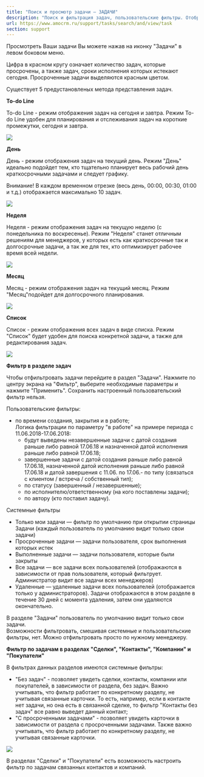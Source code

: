 ```yaml
---
title: "Поиск и просмотр задачи — ЗАДАЧИ"
description: "Поиск и фильтрация задач, пользовательские фильтры. Отображение задач"
url: https://www.amocrm.ru/support/tasks/search/and/view/task
section: support
---
```


Просмотреть Ваши задачи Вы можете нажав на иконку "Задачи" в левом боковом меню.

Цифра в красном кругу означает количество задач, которые просрочены, а также задач, сроки исполнения которых истекают сегодня. Просроченные задачи выделяются красным цветом.

Существует 5 предустановленых метода представления задач.

**To-do Line**

To-do Line - режим отображения задач на сегодня и завтра. Режим To-do Line удобен для планирования и отслеживания задач на короткие промежутки, сегодня и завтра.

![](/uploads/2019/06/task10.png)

**День**

День - режим отображения задач на текущий день. Режим "День" идеально подойдет тем, кто тщательно планирует весь рабочий день краткосрочными задачами и следует графику.

Внимание! В каждом временном отрезке (весь день, 00:00, 00:30, 01:00 и т.д.) отображается максимально 10 задач.

![](/uploads/2019/06/task11.png)

**Неделя**

Неделя - режим отображения задач на текущую неделю (с понедельника по воскресенье). Режим "Неделя" станет отличным решениям для менеджеров, у которых есть как краткосрочные так и долгосрочные задачи, а так же для тех, кто оптимизирует рабочее время всей недели.

![](/uploads/2019/06/task12.png)

**Месяц**

Месяц - режим отображения задач на текущий месяц. Режим "Месяц"подойдет для долгосрочного планирования.

![](/uploads/2019/06/task13.png)

**Список**

Список - режим отображения всех задач в виде списка. Режим "Список" будет удобен для поиска конкретной задачи, а также для редактирования задач.

![](/uploads/2019/06/task14.png)

**Фильтр в разделе задач**

Чтобы отфильтровать задачи перейдите в раздел "Задачи". Нажмите по центру экрана на "Фильтр", выберите необходимые параметры и нажмите "Применить". Сохранить настроенный пользовательский фильтр нельзя.

Пользовательские фильтры:

- по времени создания, закрытия и в работе;  
  Логика фильтрации по параметру "в работе" на примере периода с 11.06.2018-17.06.2018:
  - будут выведены незавершенные задачи с датой создания раньше либо равной 17.06.18 и назначенной датой исполнения раньше либо равной 17.06.18;
  - завершенные задачи с датой создания раньше либо равной 17.06.18, назначенной датой исполнения раньше либо равной 17.06.18 и датой завершения с 11.06. по 17.06.- по типу (связаться с клиентом / встреча / собственный тип);
  - по статусу (завершенный / незавершенные);
  - по исполнителю/ответственному (на кого поставлены задачи);
  - по автору (кто поставил задачу).

Системные фильтры

- Только мои задачи — фильтр по умолчанию при открытии страницы Задачи (каждый пользователь по умолчанию видит только свои задачи)
- Просроченные задачи — задачи пользователя, срок выполнения которых истек
- Выполненные задачи — задачи пользователя, которые были закрыты
- Все задачи — все задачи всех пользователей (отображаются в зависимости от прав пользователя, который фильтрует. Администратор видит все задачи всех менеджеров)
- Удаленные — удаленные задачи всех пользователей (отображается только у администраторов). Задачи отображаются в этом разделе в течение 30 дней с момента удаления, затем они удаляются окончательно.

В разделе "Задачи" пользователь по умолчанию видит только свои задачи.  
Возможности фильтровать, смешивая системные и пользовательские фильтры, нет. Можно отфильтровать просто по нужному менеджеру.

**Фильтр по задачам в разделах "Сделки", "Контакты", "Компании" и "Покупатели"**

В фильтрах данных разделов имеются системные фильтры:

- "Без задач" - позволяет увидеть сделки, контакты, компании или покупателей, в зависимости от раздела, без задач. Важно учитывать, что фильтр работает по конкретному разделу, не учитывая связанные карточки. То есть, например, если в контакте нет задачи, но она есть в связанной сделке, то фильтр "Контакты без задач" все равно выведет данный контакт;
- "С просроченными задачами" - позволяет увидеть карточки в зависимости от раздела с просроченными задачами. Также важно учитывать, что фильтр работает по конкретному разделу, не учитывая связанные карточки.

![](/uploads/2019/06/search_and_view_task1.png)

В разделах "Сделки" и "Покупатели" есть возможность настроить фильтр по задачам связанных контактов и компаний.